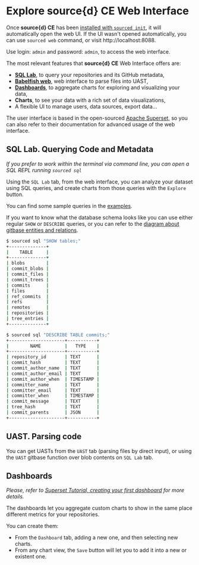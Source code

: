 # Explore source{d} CE Web Interface

Once **source{d} CE** has been [installed with `sourced init`](./3-init-sourced.md), it will automatically open the web UI. If the UI wasn't opened automatically, you can use `sourced web` command, or visit http://localhost:8088.

Use login: `admin` and password: `admin`, to access the web interface.

The most relevant features that **source{d} CE** Web Interface offers are:
- **[SQL Lab](#sql-lab-querying-code-and-metadata)**, to query your repositories and its GitHub metadata,
- **[Babelfish web](#uast-parsing-code)**, web interface to parse files into UAST,
- **[Dashboards](#dashboards)**, to aggregate charts for exploring and visualizing your data,
- **Charts**, to see your data with a rich set of data visualizations,
- A flexible UI to manage users, data sources, export data...

The user interface is based in the open-sourced [Apache Superset](http://superset.incubator.apache.org), so you can also refer to their documentation for advanced usage of the web interface.


## SQL Lab. Querying Code and Metadata

_If you prefer to work within the terminal via command line, you can open a SQL REPL running `sourced sql`_

Using the `SQL Lab` tab, from the web interface, you can analyze your dataset using SQL queries, and create charts from those queries with the `Explore` button.

You can find some sample queries in the [examples](../usage/examples.md).

If you want to know what the database schema looks like you can use either regular `SHOW` or `DESCRIBE` queries, or you can refer to the [diagram about gitbase entities and relations](https://docs.sourced.tech/gitbase/using-gitbase/schema#database-diagram).

```bash
$ sourced sql "SHOW tables;"
+--------------+
|    TABLE     |
+--------------+
| blobs        |
| commit_blobs |
| commit_files |
| commit_trees |
| commits      |
| files        |
| ref_commits  |
| refs         |
| remotes      |
| repositories |
| tree_entries |
+--------------+
```

```bash
$ sourced sql "DESCRIBE TABLE commits;"
+---------------------+-----------+
|        NAME         |   TYPE    |
+---------------------+-----------+
| repository_id       | TEXT      |
| commit_hash         | TEXT      |
| commit_author_name  | TEXT      |
| commit_author_email | TEXT      |
| commit_author_when  | TIMESTAMP |
| committer_name      | TEXT      |
| committer_email     | TEXT      |
| committer_when      | TIMESTAMP |
| commit_message      | TEXT      |
| tree_hash           | TEXT      |
| commit_parents      | JSON      |
+---------------------+-----------+
```


## UAST. Parsing code

You can get UASTs from the `UAST` tab (parsing files by direct input), or using the `UAST` gitbase function over blob contents on `SQL Lab` tab.


## Dashboards

_Please, refer to [Superset Tutorial, creating your first dashboard](http://superset.incubator.apache.org/tutorial.html) for more details._

The dashboards let you aggregate custom charts to show in the same place different metrics for your repositories.

You can create them:
- From the `Dashboard` tab, adding a new one, and then selecting new charts.
- From any chart view, the `Save` button will let you to add it into a new or existent one. 
